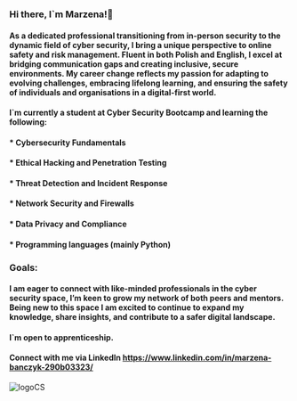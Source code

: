 ### Hi there, I`m Marzena!👋

#### As a dedicated professional transitioning from in-person security to the dynamic field of cyber security, I bring a unique perspective to online safety and risk management. Fluent in both Polish and English, I excel at bridging communication gaps and creating inclusive, secure environments. My career change reflects my passion for adapting to evolving challenges, embracing lifelong learning, and ensuring the safety of individuals and organisations in a digital-first world.
#### I`m currently a student at Cyber Security Bootcamp and learning the following:
#### * Cybersecurity Fundamentals
#### * Ethical Hacking and Penetration Testing
#### * Threat Detection and Incident Response
#### * Network Security and Firewalls
#### * Data Privacy and Compliance
#### * Programming languages (mainly Python)
### Goals:
#### I am eager to connect with like-minded professionals in the cyber security space, I’m keen to grow my network of both peers and mentors. Being new to this space I am excited to continue to expand my knowledge, share insights, and contribute to a safer digital landscape.

#### I`m open to apprenticeship.
#### Connect with me via LinkedIn  <https://www.linkedin.com/in/marzena-banczyk-290b03323/>
![logoCS](https://github.com/user-attachments/assets/807ac32e-3a7c-416d-aa5c-70d048a9252d)

